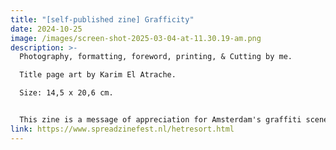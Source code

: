 ```yaml
---
title: "[self-published zine] Grafficity"
date: 2024-10-25
image: /images/screen-shot-2025-03-04-at-11.30.19-am.png
description: >-
  Photography, formatting, foreword, printing, & Cutting by me. 

  Title page art by Karim El Atrache. 

  Size: 14,5 x 20,6 cm. 


  This zine is a message of appreciation for Amsterdam's graffiti scene and zooms into the connections between the artform and the physical surfaces of the city. I had the honor to showcase/sell this zine at the SPREAD zine fest in Het Resort, Groningen, in October 2024. 
link: https://www.spreadzinefest.nl/hetresort.html
---
```

